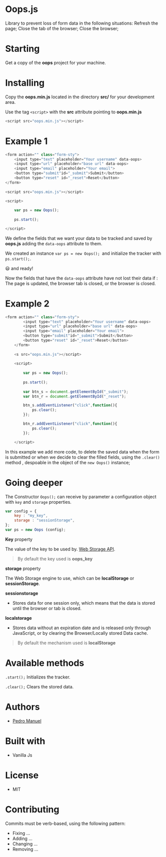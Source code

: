 # Oops.js

Library to prevent loss of form data in the following situations:
Refresh the page;
Close the tab  of the browser;
Close the browser;

# Starting

Get a copy of the **oops** project for your machine.

# Installing

Copy the **oops.min.js** located in the directory **src/** for your development area.

Use the tag `<script>` with the **src** attribute pointing to **oops.min.js**

```js
<script src="oops.min.js"></script>
```

# Example 1

```js
<form action="" class="form-sty">
    <input type="text" placeholder="Your username" data-oops>
    <input type="url" placeholder="base url" data-oops>
    <input type="email" placeholder="Your email">
    <button type="submit"id="_submit">Submit</button>
    <button type="reset" id="_reset">Reset</button>
</form>
    
<script src="oops.min.js"></script>

<script>
    
    var ps = new Oops();
    
    ps.start();

</script>
```

We define the fields that we want your data to be tracked and saved by **oops.js** adding the `data-oops` attribute to them.

We created an instance `var ps = new Oops(); `and initialize the tracker with `ps.start();`.

😃 and ready!

Now the fields that have the `data-oops` attribute have not lost their data if : The page is updated, the browser tab is closed, or the browser is closed.
# Example 2

```js
<form action="" class="form-sty">
        <input type="text" placeholder="Your username" data-oops>
        <input type="url" placeholder="base url" data-oops>
        <input type="email" placeholder="Your email">
        <button type="submit"id="_submit">Submit</button>
        <button type="reset" id="_reset">Reset</button>
    </form>
    
    <s src="oops.min.js"></script>
    
    <script>
        
        var ps = new Oops();
        
        ps.start();
        
        var btn_s = document.getElementById("_submit");
        var btn_r = document.getElementById("_reset");

        btn_s.addEventListener("click",function(){
            ps.clear();
        });

        btn_r.addEventListener("click",function(){
            ps.clear();
        });

    </script>
```

In this example we add more code, to delete the saved data when the form is submitted or when we decide to clear the filled fields, using the `.clear()` method , despoable in the object of the `new Oops()` instance;

# Going deeper

The Constructor `Oops();` can receive by parameter a configuration object with `key` and `storage` properties.

```js
var config = {
    key : "my_key",
    storage : "sessionStorage",
};
var ps = new Oops (config);
```

**Key** property

The value of the key to be used by. [Web Storage API](https://developer.mozilla.org/en-US/docs/Web/API/Web_Storage_API/Using_the_Web_Storage_API).


> By default the key used is **oops_key**

**storage** property 

The Web Storage engine to use, which can be **localStorage** or **sessionStorage**.

**sessionstorage**

* Stores data for one session only, which means that the data is stored until the browser or tab is closed.

**localstorage**

* Stores data without an expiration date and is released only through JavaScript, or by clearing the Browser/Locally stored Data cache.


> By default the mechanism used is **localStorage**



# Available methods

`.start();` Initializes the tracker.

`.clear();` Clears the stored data.

# Authors

* [Pedro Manuel](https://www.linkedin.com/in/pedro-jmanuel) 

# Built with

* Vanilla Js

# License

* MIT

# Contributing

Commits must be verb-based, using the following pattern:
* Fixing ...
* Adding ...
* Changing ...
* Removing ...
